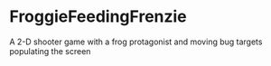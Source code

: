 # FroggieFeedingFrenzie
A 2-D shooter game with a frog protagonist and moving bug targets populating the screen

